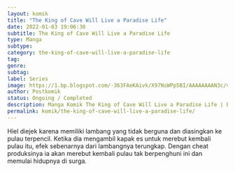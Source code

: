 ```yaml
---
layout: komik
title: "The King of Cave Will Live a Paradise Life"
date: 2022-01-03 19:06:30
subtitle: The King of Cave Will Live a Paradise Life
type: Manga
subtype: 
category: the-king-of-cave-will-live-a-paradise-life
tag: 
genre: 
subtag: 
label: Series
image: https://1.bp.blogspot.com/-363FAeKAivk/X97NsWPp5BI/AAAAAAAAN3c/vcT7kADrffATwdo7VthybPT_z_Y2znaPACLcBGAsYHQ/s72-c/The-King-of-Cave-Will-Live-a-Paradise-Life.jpg
author: Postkomik
status: Ongoing / Completed
description: Manga Komik The King of Cave Will Live a Paradise Life | Bahasa Indonesia
permalink: komik/the-king-of-cave-will-live-a-paradise-life/
---
```


Hiel diejek karena memiliki lambang yang tidak berguna dan diasingkan ke pulau terpencil. Ketika dia mengambil kapak es untuk merebut kembali pulau itu, efek sebenarnya dari lambangnya terungkap. Dengan cheat produksinya ia akan merebut kembali pulau tak berpenghuni ini dan memulai hidupnya di surga.
